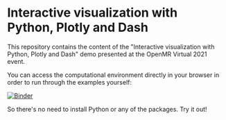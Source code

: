 # Interactive visualization with Python, Plotly and Dash

This repository contains the content of the "Interactive visualization with Python, Plotly and Dash" demo presented at the OpenMR Virtual 2021 event.

You can access the computational environment directly in your browser in order to run through the examples yourself:

[![Binder](https://mybinder.org/badge_logo.svg)](https://mybinder.org/v2/gh/OpenMRBenelux/openmr2021-dataviz-dash-demo/HEAD)

So there's no need to install Python or any of the packages. Try it out!
